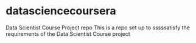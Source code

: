 # datasciencecoursera
Data Scientist Course Project repo
This is a repo set up to sssssatisfy the requirements of the Data Scientist Course project
